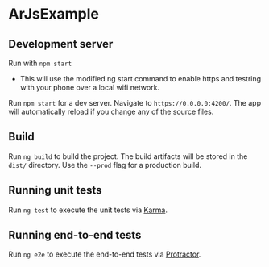 # ArJsExample


## Development server

Run with `npm start` 
- This will use the modified ng start command to enable https and testring with your phone over a local wifi network.


Run `npm start` for a dev server. Navigate to `https://0.0.0.0:4200/`. The app will automatically reload if you change any of the source files.

## Build

Run `ng build` to build the project. The build artifacts will be stored in the `dist/` directory. Use the `--prod` flag for a production build.

## Running unit tests

Run `ng test` to execute the unit tests via [Karma](https://karma-runner.github.io).

## Running end-to-end tests

Run `ng e2e` to execute the end-to-end tests via [Protractor](http://www.protractortest.org/).

